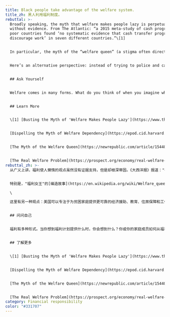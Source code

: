 ```yaml
---
title: Black people take advantage of the welfare system.
title_zh: 黑人利用福利制度。
rebuttal: >-
  Broadly speaking, the myth that welfare makes people lazy is perpetuated
  without evidence. From The Atlantic: “a 2015 meta-study of cash programs in
  poor countries found ‘no systematic evidence that cash transfer programs
  discourage work’ in seven different countries.”\[1] 


  In particular, the myth of the “welfare queen” (a stigma often directed at Black, single mothers) came from Ronald Reagan’s 1976 presidential campaign. Reagan was looking for a sensational story to advance his political campaign, which sought to reform U.S. social programs. He found it in Linda Taylor, an interracial woman who had a complicated upbringing and committed welfare fraud, along with a host of more serious crimes. Though her name was never used, “the woman from Chicago” stood for the idea that black people are too lazy to work, and incited outrage from the public—and the term stuck.


  Here’s an alternative perspective: instead of trying to police and catch the “freeloaders,” the U.S. can focus on providing poor families more reliable financial assistance, education, housing, and work training so that they can, in turn, focus on more long-term investments for their family. These are the types of investments that will see long-term benefits for an entire community.


  ## Ask Yourself


  Welfare comes in many forms. What do you think of when you imagine what a welfare program provides? How might you or your family members have benefited from welfare programs?


  ## Learn More


  \[1] [Busting the Myth of 'Welfare Makes People Lazy'](https://www.theatlantic.com/business/archive/2018/03/welfare-childhood/555119/) (The Atlantic)


  [Dispelling the Myth of Welfare Dependency](https://epod.cid.harvard.edu/article/dispelling-myth-welfare-dependency) (Harvard Kennedy School)


  [The Myth of the Welfare Queen](https://newrepublic.com/article/154404/myth-welfare-queen) (The New Republic)


  [The Real Welfare Problem](https://prospect.org/economy/real-welfare-problem/) (The American Prospect)
rebuttal_zh: >-
  从广义上讲，福利使人懒惰的观点虽然没有证据支持，但是却根深蒂固。《大西洋报》报道："研究发现，2015年对贫穷国家现金援助计划中，没有证据表明现金转移计划使受到援助的七个国家的人民工作热情减少"。\[1]


  特别是，"福利女王"的[编造故事](https://en.wikipedia.org/wiki/Welfare_queen)（一种经常针对黑人单身母亲的耻辱）杜撰自罗纳德·里根1976年的总统竞选。里根当时正在寻找一个耸人听闻的故事来推进他的政治竞选，他的团队试图改革美国的社会福利。他在琳达·泰勒（LindaTaylor）身上发现了可以利用的契机，她成长背景复杂，犯有福利欺诈罪，并犯下许多更严重的罪行。虽然她的名字从未被使用过，但"来自芝加哥的女人"这个短语传达了一种对黑人的偏见，言外之意是黑人懒得工作，这句话最终激起了公众的愤怒——这个短语被停用了。\

  \

  这里有另一种观点：美国可以专注于为贫困家庭提供更可靠的经济援助、教育、住房保障和工作培训，这样他们就可以反过来专注于为他们的家庭进行更长期的投资，而不是时刻监管和抓获“搭便车不劳而获的人”。这些类型的投资将为整个社区带来长期利益。


  ## 问问自己


  福利有多种形式。当你想到福利计划提供什么时，你会想到什么？你或你的家庭成员如何从福利计划中受益？


  ## 了解更多


  \[1] [Busting the Myth of 'Welfare Makes People Lazy'](https://www.theatlantic.com/business/archive/2018/03/welfare-childhood/555119/) (The Atlantic)


  [Dispelling the Myth of Welfare Dependency](https://epod.cid.harvard.edu/article/dispelling-myth-welfare-dependency) (Harvard Kennedy School)


  [The Myth of the Welfare Queen](https://newrepublic.com/article/154404/myth-welfare-queen) (The New Republic)


  [The Real Welfare Problem](https://prospect.org/economy/real-welfare-problem/) (The American Prospect)
category: Financial responsibility
color: "#331707"
---
```

